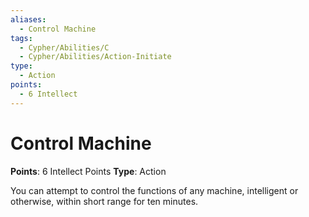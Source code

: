 ```yaml
---
aliases:
  - Control Machine
tags:
  - Cypher/Abilities/C
  - Cypher/Abilities/Action-Initiate
type:
  - Action
points:
  - 6 Intellect
---
```


# Control Machine

**Points**: 6 Intellect Points
**Type**: Action

You can attempt to control the functions of any machine, intelligent or otherwise, within short range for ten minutes.
